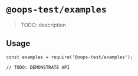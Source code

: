 # `@oops-test/examples`

> TODO: description

## Usage

```
const examples = require('@oops-test/examples');

// TODO: DEMONSTRATE API
```
